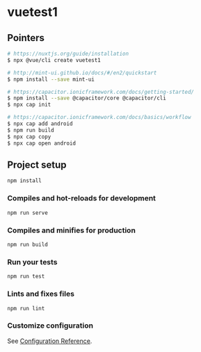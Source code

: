 # vuetest1

## Pointers

``` bash
# https://nuxtjs.org/guide/installation
$ npx @vue/cli create vuetest1

# http://mint-ui.github.io/docs/#/en2/quickstart
$ npm install --save mint-ui

# https://capacitor.ionicframework.com/docs/getting-started/
$ npm install --save @capacitor/core @capacitor/cli
$ npx cap init

# https://capacitor.ionicframework.com/docs/basics/workflow
$ npx cap add android
$ npm run build
$ npx cap copy
$ npx cap open android
```

## Project setup
```
npm install
```

### Compiles and hot-reloads for development
```
npm run serve
```

### Compiles and minifies for production
```
npm run build
```

### Run your tests
```
npm run test
```

### Lints and fixes files
```
npm run lint
```

### Customize configuration
See [Configuration Reference](https://cli.vuejs.org/config/).
